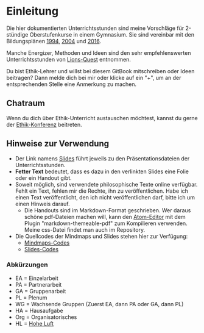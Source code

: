 # Einleitung
Die hier dokumentierten Unterrichtsstunden sind meine Vorschläge für 2-stündige Oberstufenkurse in einem Gymnasium. Sie sind vereinbar mit den Bildungsplänen [1994](https://xcosx.de/wp-content/uploads/2017/01/Bildungsplan_1994_Ethik_G9.pdf), [2004](http://www.bildung-staerkt-menschen.de/service/downloads/Bildungsstandards/Gym/Gym_Eth_bs.pdf) und [2016](http://www.bildungsplaene-bw.de/,Lde/Startseite/BP2016BW_ALLG/BP2016BW_ALLG_GYM_ETH).

Manche Energizer, Methoden und Ideen sind den sehr empfehlenswerten Unterrichtsstunden von [Lions-Quest](http://www.lions-quest.de/portal.html) entnommen.

Du bist Ethik-Lehrer und willst bei diesem GitBook mitschreiben oder Ideen beitragen? Dann melde dich bei mir oder klicke auf ein "+", um an der entsprechenden Stelle eine Anmerkung zu machen.

## Chatraum

Wenn du dich über Ethik-Unterricht austauschen möchtest, kannst du gerne der [Ethik-Konferenz](https://xcosx.de/ethik-konferenz/) beitreten.


## Hinweise zur Verwendung

* Der Link namens [Slides](http://xcosx.de/mgb/ethik-slides.php) führt jeweils zu den Präsentationsdateien der Unterrichtsstunden.
* **Fetter Text** bedeutet, dass es dazu in den verlinkten Slides eine Folie oder ein Handout gibt.
* Soweit möglich, sind verwendete philosophische Texte online verfügbar. Fehlt ein Text, fehlen mir die Rechte, ihn zu veröffentlichen. Habe ich einen Text veröffentlicht, den ich nicht veröffentlichen darf, bitte ich um einen Hinweis darauf.
  + Die Handouts sind im Markdown-Format geschrieben. Wer daraus schöne pdf-Dateien machen will, kann den [Atom-Editor](https://atom.io/) mit dem Plugin "markdown-themeable-pdf" zum Kompilieren verwenden. Meine css-Datei findet man auch im Repository.
* Die Quellcodes der Mindmaps und Slides stehen hier zur Verfügung:
  + [Mindmaps-Codes](https://github.com/DorKeinath/Mindmaps)
  + [Slides-Codes](https://www.gitbook.com/book/dorkeinath/prasentationen/details)


### Abkürzungen

* EA = Einzelarbeit
* PA = Partnerarbeit
* GA = Gruppenarbeit
* PL = Plenum
* WG = Wachsende Gruppen (Zuerst EA, dann PA oder GA, dann PL)
* HA = Hausaufgabe
* Org = Organisatorisches
* HL = [Hohe Luft](http://www.hoheluft-magazin.de/)

